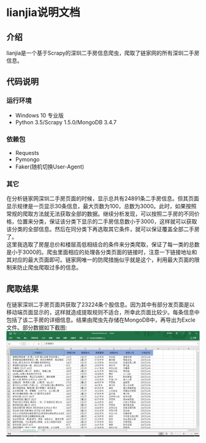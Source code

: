 lianjia说明文档
==
介绍
 - 
lianjia是一个基于Scrapy的深圳二手房信息爬虫，爬取了链家网的所有深圳二手房信息。<br>

代码说明
--
### 运行环境
* Windows 10 专业版<br>
* Python 3.5/Scrapy 1.5.0/MongoDB 3.4.7<br>

### 依赖包
* Requests<br>
* Pymongo<br>
* Faker(随机切换User-Agent)<br>

### 其它
在分析链家网深圳二手房页面的时候，显示总共有24891条二手房信息。但其页面显示规律是一页显示30条信息，最大页数为100，总数为3000。此时，如果按照常规的爬取方法就无法获取全部的数据。继续分析发现，可以按照二手房的不同价格，位置来分类，保证该分类下显示的二手房信息数小于3000，这样就可以获取该分类的全部信息。然后在同分类下再选取其它条件，就可以保证覆盖全部二手房了。<br>
这里我选取了房屋总价和楼层高低相结合的条件来分类爬取，保证了每一类的总数是小于3000的。爬虫里面相应的处理各分类页面的链接时，注意一下链接地址和其对应的最大页面即可。链家网唯一的防爬措施似乎就是这个，利用最大页面的限制来防止爬虫爬取过多的信息。

爬取结果
-
在链家深圳二手房页面共获取了23224条个股信息。因为其中有部分发页面是以移动端页面显示的，这样就造成提取规则不适合，所幸此页面比较少。每条信息中包括了该二手房的详细信息。结果由爬虫先存储在MongoDB中，再导出为Excle文件。部分数据如下截图:<br>
![房产信息截图](https://github.com/lanluyu/lianjia/blob/master/%E4%BA%8C%E6%89%8B%E6%88%BF%E4%BF%A1%E6%81%AF%E6%88%AA%E5%9B%BE.PNG)
